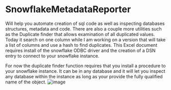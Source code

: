 # SnowflakeMetadataReporter
Will help you automate creation of sql code as well as inspecting databases structures, metadata and code.
There are also a couple more utilities such as the Duplicate finder that allows examination of all duplicated values.
Today it search on one column while I am working on a version that will take a list of columns and use a hash to find duplicates.
This Excel document requires install of the snowflake ODBC driver and the creation of a DSN entry to connect to your snowflake instance.

For now the duplicate finder function requires that you install a procedure to your snowflake instance. 
It can be in any database and it will let you inspect any database within the instance as long as your provide the fully qualified name of the object.
![image](https://user-images.githubusercontent.com/62514847/196827811-5f01128d-1917-4d99-a8b6-afa3ab42f7f0.png)

